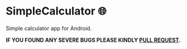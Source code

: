 # SimpleCalculator :globe_with_meridians:

Simple calculator app for Android.

**IF YOU FOUND ANY SEVERE BUGS PLEASE KINDLY [PULL REQUEST](https://github.com/0xpulsar/WorkShopCalc/pulls).**

